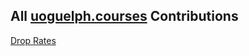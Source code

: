 ## All [uoguelph.courses](https://uoguelph.courses/) Contributions

[Drop Rates](https://github.com/zohairahmedd/uog-course-table)
